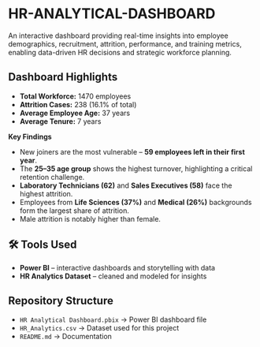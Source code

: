 # HR-ANALYTICAL-DASHBOARD
An interactive dashboard providing real-time insights into employee demographics, recruitment, attrition, performance, and training metrics, enabling data-driven HR decisions and strategic workforce planning.

## Dashboard Highlights
- **Total Workforce:** 1470 employees  
- **Attrition Cases:** 238 (16.1% of total)  
- **Average Employee Age:** 37 years  
- **Average Tenure:** 7 years  

**Key Findings**
- New joiners are the most vulnerable – **59 employees left in their first year**.  
- The **25–35 age group** shows the highest turnover, highlighting a critical retention challenge.  
- **Laboratory Technicians (62)** and **Sales Executives (58)** face the highest attrition.  
- Employees from **Life Sciences (37%)** and **Medical (26%)** backgrounds form the largest share of attrition.  
- Male attrition is notably higher than female.  


## 🛠️ Tools Used
- **Power BI** – interactive dashboards and storytelling with data  
- **HR Analytics Dataset** – cleaned and modeled for insights

##  Repository Structure
- `HR Analytical Dashboard.pbix` → Power BI dashboard file  
- `HR_Analytics.csv` → Dataset used for this project  
- `README.md` → Documentation  
